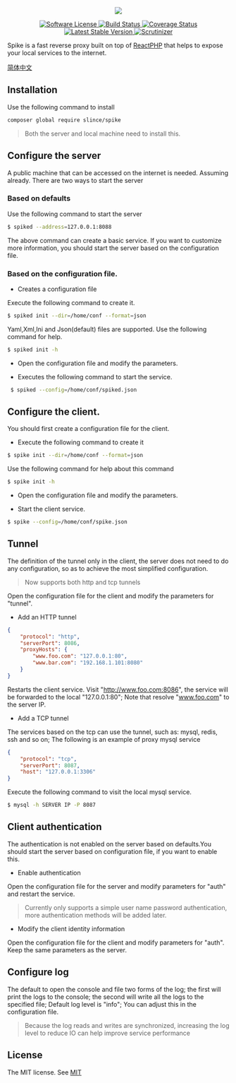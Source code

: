 <p align="center">
    <img src="https://raw.githubusercontent.com/slince/spike/master/logo.png"/>
</p>

<p align="center">
    <a href="LICENSE" target="_blank">
        <img alt="Software License" src="https://img.shields.io/badge/license-MIT-brightgreen.svg?style=flat-square">
    </a>
    <a href="https://travis-ci.org/slince/spike">
        <img src="https://img.shields.io/travis/slince/spike/master.svg?style=flat-square" alt="Build Status">
    </a>
    <a href="https://codecov.io/github/slince/spike">
        <img src="https://img.shields.io/codecov/c/github/slince/spike.svg?style=flat-square" alt="Coverage Status">
    </a>
    <a href="https://packagist.org/packages/slince/spike">
        <img src="https://img.shields.io/packagist/v/slince/spike.svg?style=flat-square&amp;label=stable" alt="Latest Stable Version">
    </a>
    <a href="https://scrutinizer-ci.com/g/slince/spike/?branch=master">
        <img src="https://img.shields.io/scrutinizer/g/slince/spike.svg?style=flat-square" alt="Scrutinizer">
    </a>
</p>

Spike is a fast reverse proxy built on top of [ReactPHP](https://github.com/reactphp) that helps to expose your local services to the internet.

[简体中文](./README-zh_CN.md)

## Installation

Use the following command to install


```bash
composer global require slince/spike
```

> Both the server and local machine need to install this.


## Configure the server

A public machine that can be accessed on the internet is needed. Assuming already. There are two ways to start the server
 
### Based on defaults

Use the following command to start the server

```bash
$ spiked --address=127.0.0.1:8088
```

The above command can create a basic service. If you want to customize more information, you should start the server based on
the configuration file.

### Based on the configuration file.

- Creates a configuration file

Execute the following command to create it.

```bash
$ spiked init --dir=/home/conf --format=json
```

Yaml,Xml,Ini and Json(default) files are supported. Use the following command for help.


```bash
$ spiked init -h
```

- Open the configuration file and modify the parameters.

- Executes the following command to start the service.
 
```bash
 $ spiked --config=/home/conf/spiked.json
```

## Configure the client.

You should first create a configuration file for the client.

- Execute the following command to create it

```bash
$ spike init --dir=/home/conf --format=json
```
Use the following command for help about this command

```bash
$ spike init -h
```

- Open the configuration file and modify the parameters.

- Start the client service.
 
```bash
$ spike --config=/home/conf/spike.json
```


## Tunnel

The definition of the tunnel only in the client, the server does not need to do any configuration, so as to achieve the most simplified configuration.

> Now supports both http and tcp tunnels

Open the configuration file for the client and modify the parameters for "tunnel".
 
- Add an HTTP tunnel

```json
{
    "protocol": "http",
    "serverPort": 8086,
    "proxyHosts": {
        "www.foo.com": "127.0.0.1:80",
        "www.bar.com": "192.168.1.101:8080"
    }
}
```
Restarts the client service. Visit "http://www.foo.com:8086", the service will be forwarded to the local "127.0.0.1:80"; 
Note that resolve "www.foo.com" to the server IP.

- Add a TCP tunnel

The services based on the tcp can use the tunnel, such as: mysql, redis, ssh and so on; The following is an example of proxy mysql service

```json
{
    "protocol": "tcp",
    "serverPort": 8087,
    "host": "127.0.0.1:3306"
}
```

Execute the following command to visit the local mysql service.

```bash
$ mysql -h SERVER IP -P 8087
```

## Client authentication

The authentication is not enabled on the server based on defaults.You should start the server based on configuration file,
if you want to enable this.

- Enable authentication

Open the configuration file for the server and modify parameters for "auth" and restart the service.

> Currently only supports a simple user name password authentication, more authentication methods will be added later.

- Modify the client identity information

Open the configuration file for the client and modify parameters for "auth". Keep the same parameters as the server.


## Configure log

The default to open the console and file two forms of the log; the first will print the logs to the console; the second 
will write all the logs to the specified file;  Default log level is "info"; You can adjust this in the configuration file.

> Because the log reads and writes are synchronized, increasing the log level to reduce IO can help improve service performance

## License
 
The MIT license. See [MIT](https://opensource.org/licenses/MIT)
